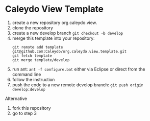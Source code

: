 Caleydo View Template
=========================

1. create a new repository org.caleydo.view.<name>
2. clone the repository
3. create a new develop branch ```git checkout -b develop```
3. merge this template into your repository: 
   ~~~
   git remote add template git@github.com:Caleydo/org.caleydo.view.template.git
   git fetch template
   git merge template/develop
   ~~~
3. run ant: ```ant -f configure.bat``` either via Eclipse or direct from the command line
4. follow the instruction
5. push the code to a new remote develop branch: ```git push origin develop:develop```

Alternative
1. fork this repository
2. go to step 3
